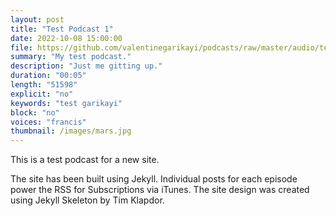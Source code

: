 ```yaml
---
layout: post
title: "Test Podcast 1"
date: 2022-10-08 15:00:00
file: https://github.com/valentinegarikayi/podcasts/raw/master/audio/test.mp3
summary: "My test podcast."
description: "Just me gitting up."
duration: "00:05"
length: "51598"
explicit: "no"
keywords: "test garikayi"
block: "no"
voices: "francis"
thumbnail: /images/mars.jpg
---
```


This is a test podcast for a new site.

The site has been built using Jekyll. Individual posts for each episode power the RSS for Subscriptions via iTunes.
The site design was created using Jekyll Skeleton by Tim Klapdor.
<!--more-->

